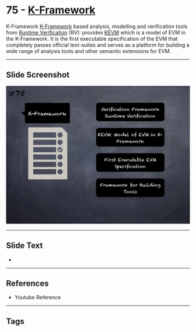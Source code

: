 
# 75 - [K-Framework](./K-Framework.md)

K-Framework [K-Framework](https://kframework.org/) based analysis, modelling and verification tools from [Runtime Verification](https://runtimeverification.com/smartcontract/) (RV): provides [KEVM](https://github.com/kframework/evm-semantics) which is a model of EVM in the K-Framework. It is the first executable specification of the EVM that completely passes official test-suites and serves as a platform for building a wide range of analysis tools and other semantic extensions for EVM.




___
## Slide Screenshot
![075.png](../../images/6.Audit%20Techniques%20and%20Tools%20101/075.png)
___
## Slide Text
- 
___
## References
- Youtube Reference
___
## Tags
